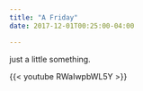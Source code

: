 ```yaml
---
title: "A Friday"
date: 2017-12-01T00:25:00-04:00

---
```

just a little something.

{{< youtube RWaIwpbWL5Y >}}
